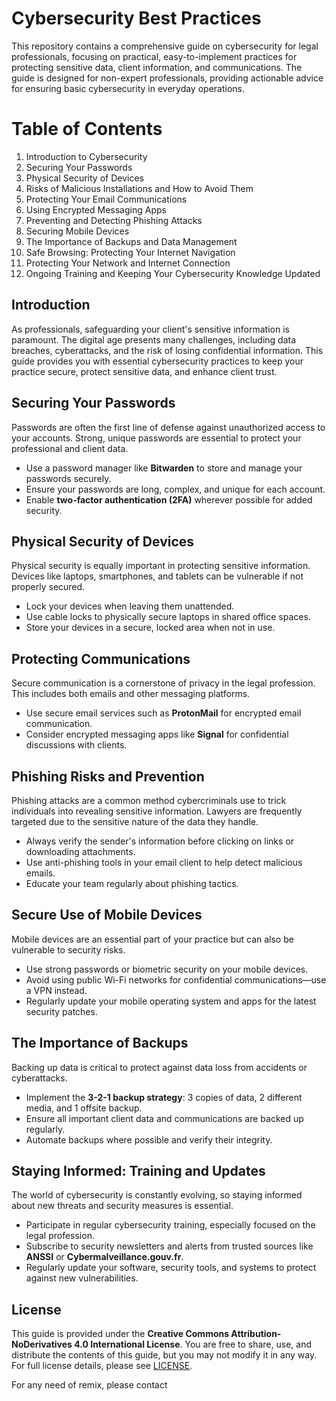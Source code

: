# Cybersecurity Best Practices

This repository contains a comprehensive guide on cybersecurity for legal professionals, focusing on practical, easy-to-implement practices for protecting sensitive data, client information, and communications. The guide is designed for non-expert professionals, providing actionable advice for ensuring basic cybersecurity in everyday operations.

# Table of Contents

1. Introduction to Cybersecurity
2. Securing Your Passwords
3. Physical Security of Devices
4. Risks of Malicious Installations and How to Avoid Them
5. Protecting Your Email Communications
6. Using Encrypted Messaging Apps
7. Preventing and Detecting Phishing Attacks
8. Securing Mobile Devices
9. The Importance of Backups and Data Management
10. Safe Browsing: Protecting Your Internet Navigation
11. Protecting Your Network and Internet Connection
12. Ongoing Training and Keeping Your Cybersecurity Knowledge Updated

## Introduction

As professionals, safeguarding your client's sensitive information is paramount. The digital age presents many challenges, including data breaches, cyberattacks, and the risk of losing confidential information. This guide provides you with essential cybersecurity practices to keep your practice secure, protect sensitive data, and enhance client trust.

## Securing Your Passwords

Passwords are often the first line of defense against unauthorized access to your accounts. Strong, unique passwords are essential to protect your professional and client data.

- Use a password manager like **Bitwarden** to store and manage your passwords securely.
- Ensure your passwords are long, complex, and unique for each account.
- Enable **two-factor authentication (2FA)** wherever possible for added security.

## Physical Security of Devices

Physical security is equally important in protecting sensitive information. Devices like laptops, smartphones, and tablets can be vulnerable if not properly secured.

- Lock your devices when leaving them unattended.
- Use cable locks to physically secure laptops in shared office spaces.
- Store your devices in a secure, locked area when not in use.

## Protecting Communications

Secure communication is a cornerstone of privacy in the legal profession. This includes both emails and other messaging platforms.

- Use secure email services such as **ProtonMail** for encrypted email communication.
- Consider encrypted messaging apps like **Signal** for confidential discussions with clients.

## Phishing Risks and Prevention

Phishing attacks are a common method cybercriminals use to trick individuals into revealing sensitive information. Lawyers are frequently targeted due to the sensitive nature of the data they handle.

- Always verify the sender's information before clicking on links or downloading attachments.
- Use anti-phishing tools in your email client to help detect malicious emails.
- Educate your team regularly about phishing tactics.

## Secure Use of Mobile Devices

Mobile devices are an essential part of your practice but can also be vulnerable to security risks.

- Use strong passwords or biometric security on your mobile devices.
- Avoid using public Wi-Fi networks for confidential communications—use a VPN instead.
- Regularly update your mobile operating system and apps for the latest security patches.

## The Importance of Backups

Backing up data is critical to protect against data loss from accidents or cyberattacks.

- Implement the **3-2-1 backup strategy**: 3 copies of data, 2 different media, and 1 offsite backup.
- Ensure all important client data and communications are backed up regularly.
- Automate backups where possible and verify their integrity.

## Staying Informed: Training and Updates

The world of cybersecurity is constantly evolving, so staying informed about new threats and security measures is essential.

- Participate in regular cybersecurity training, especially focused on the legal profession.
- Subscribe to security newsletters and alerts from trusted sources like **ANSSI** or **Cybermalveillance.gouv.fr**.
- Regularly update your software, security tools, and systems to protect against new vulnerabilities.

## License

This guide is provided under the **Creative Commons Attribution-NoDerivatives 4.0 International License**. You are free to share, use, and distribute the contents of this guide, but you may not modify it in any way. For full license details, please see [LICENSE](./LICENSE).

For any need of remix, please contact